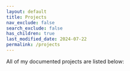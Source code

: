 ```yaml
---
layout: default
title: Projects
nav_exclude: false
search_exclude: false
has_children: true
last_modified_date: 2024-07-22
permalink: /projects
---
```

All of my documented projects are listed below: